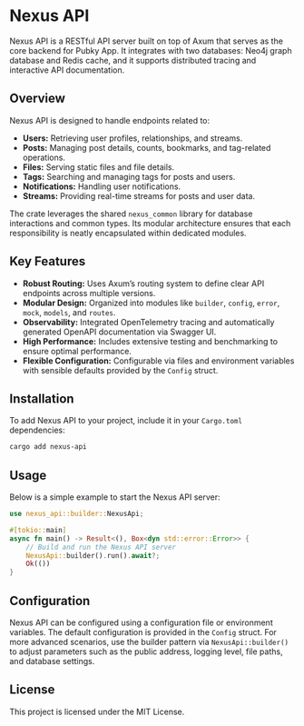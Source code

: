 # Nexus API

Nexus API is a RESTful API server built on top of Axum that serves as the core backend for Pubky App. It integrates with two databases: Neo4j graph database and Redis cache, and it supports distributed tracing and interactive API documentation.

## Overview

Nexus API is designed to handle endpoints related to:

- **Users:** Retrieving user profiles, relationships, and streams.
- **Posts:** Managing post details, counts, bookmarks, and tag-related operations.
- **Files:** Serving static files and file details.
- **Tags:** Searching and managing tags for posts and users.
- **Notifications:** Handling user notifications.
- **Streams:** Providing real-time streams for posts and user data.

The crate leverages the shared `nexus_common` library for database interactions and common types. Its modular architecture ensures that each responsibility is neatly encapsulated within dedicated modules.

## Key Features

- **Robust Routing:** Uses Axum’s routing system to define clear API endpoints across multiple versions.
- **Modular Design:** Organized into modules like `builder`, `config`, `error`, `mock`, `models`, and `routes`.
- **Observability:** Integrated OpenTelemetry tracing and automatically generated OpenAPI documentation via Swagger UI.
- **High Performance:** Includes extensive testing and benchmarking to ensure optimal performance.
- **Flexible Configuration:** Configurable via files and environment variables with sensible defaults provided by the `Config` struct.

## Installation

To add Nexus API to your project, include it in your `Cargo.toml` dependencies:

```bash
cargo add nexus-api
```

## Usage

Below is a simple example to start the Nexus API server:

```rust
use nexus_api::builder::NexusApi;

#[tokio::main]
async fn main() -> Result<(), Box<dyn std::error::Error>> {
    // Build and run the Nexus API server
    NexusApi::builder().run().await?;
    Ok(())
}
```

## Configuration

Nexus API can be configured using a configuration file or environment variables. The default configuration is provided in the `Config` struct. For more advanced scenarios, use the builder pattern via `NexusApi::builder()` to adjust parameters such as the public address, logging level, file paths, and database settings.

## License

This project is licensed under the MIT License.
